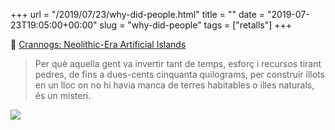 +++
url = "/2019/07/23/why-did-people.html"
title = ""
date = "2019-07-23T19:05:00+00:00"
slug = "why-did-people"
tags = ["retalls"]
+++

📎 [Crannogs: Neolithic-Era Artificial Islands](https://www.amusingplanet.com/2019/07/crannogs-neolithic-era-artificial.html)

> Per què aquella gent va invertir tant de temps, esforç i recursos tirant pedres, de fins a dues-cents cinquanta quilograms, per construir illots en un lloc on no hi havia manca de terres habitables o illes naturals, és un misteri.

<img src="https://2.bp.blogspot.com/-RXf72xo3HWQ/XTasUfE1jJI/AAAAAAAAgnQ/wHE3tbBCGMIA4S3R9-XqT3QBoD-RsNZ6wCLcBGAs/s1600/crannogs-6.jpg" />